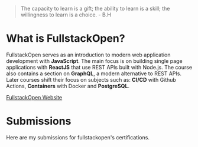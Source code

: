 > The capacity to learn is a gift; the ability to learn is a skill; the willingness to learn is a choice. - B.H

# What is FullstackOpen?
FullstackOpen serves as an introduction to modern web application development with **JavaScript**. The main focus is on building single page applications with **ReactJS** that use REST APIs built with Node.js. The course also contains a section on **GraphQL**, a modern alternative to REST APIs. Later courses shift their focus on subjects such as: **CI/CD** with Github Actions, **Containers** with Docker and **PostgreSQL**.


[FullstackOpen Website](https://fullstackopen.com/ "FullstackOpen Website")

# Submissions
Here are my submissions for fullstackopen's certifications.


